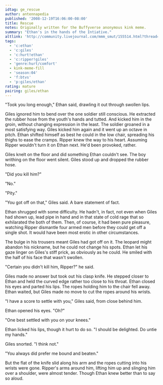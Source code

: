 ```yaml
---
idtag: ge_rescue
author: antennapedia
published: '2008-12-19T16:06:00-08:00'
title: Rescue
notes: Originally written for the Buffyverse anonymous kink meme.
summary: "Ethan's in the hands of the Intiative."
altlink: 'http://community.livejournal.com/mmm_smut/155514.html?thread=555898#t555898'
tags:
  - 'c:ethan'
  - 'c:giles'
  - 'c:hurt!ethan'
  - 'c:ripper!giles'
  - 'genre:hurt/comfort'
  - kink-meme-fill
  - 'season:04'
  - 'f:btvs'
  - 'p:giles/ethan'
rating: mature
pairing: giles/ethan
---
```

"Took you long enough," Ethan said, drawling it out through swollen lips.

Giles ignored him to bend over the one soldier still conscious. He extracted the rubber hose from the youth's hands and tutted. And kicked him in the groin, without changing expression in the least. The soldier groaned in a most satisfying way. Giles kicked him again and it went up an octave in pitch. Ethan shifted himself as best he could in the low chair, spreading his thighs to ease the cramps. Ripper knew the way to his heart. Assuming Ripper wouldn't turn it on Ethan next. He'd been provoked, rather.

Giles knelt on the floor and did something Ethan couldn't see. The boy writhing on the floor went silent. Giles stood up and dropped the rubber hose. 

"Did you kill him?"

"No."

"Pity."

"You got off on that," Giles said. A bare statement of fact. 

Ethan shrugged with some difficulty. He hadn't, in fact, not even when Giles had shown up, lead pipe in hand and in that state of cold rage that so exhilarated the both of them. Then, of course, it had been pure pleasure, watching Ripper dismantle four armed men before they could get off a single shot. It would have been most erotic in other circumstances.

The bulge in his trousers meant Giles had got off on it. The leopard might abandon his nickname, but he could not change his spots. Ethan let his gaze linger on Giles's stiff prick, as obviously as he could. He smiled with the half of his face that wasn't swollen.

"Certain you didn't kill him, Ripper?" he said.

Giles made no answer but took out his clasp knife. He stepped closer to Ethan and held the curved edge rather too close to his throat. Ethan closed his eyes and parted his lips. The ropes holding him to the chair fell away. Ethan waited, but Giles made no move to cut the ropes around his wrists.

"I have a score to settle with you," Giles said, from close behind him. 

Ethan opened his eyes. "Oh?"

"One best settled with you on your knees."

Ethan licked his lips, though it hurt to do so. "I should be delighted. Do untie my hands."

Giles snorted. "I think not."

"You always did prefer me bound and beaten."

But the flat of the knife slid along his arm and the ropes cutting into his wrists were gone. Ripper's arms around him, lifting him up and slinging him over a shoulder, were almost tender. Though Ethan knew better than to say so aloud.
